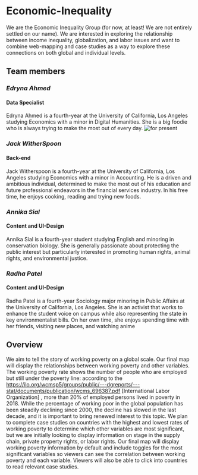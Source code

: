 # Economic-Inequality
We are the Economic Inequality Group (for now, at least! We are not entirely settled on our name). We are interested in exploring the relationship between income inequality, globalization, and labor issues and want to combine web-mapping and case studies as a way to explore these connections on both global and individual levels.

## Team members
### *Edryna Ahmed*
#### Data Specialist
Edryna Ahmed is a fourth-year at the University of California, Los Angeles studying Economics with a minor in Digital Humanities. She is a big foodie who is always trying to make the most out of every day.
![for present](https://user-images.githubusercontent.com/102551474/163633920-abede3c4-8ada-495a-a1ff-caf08fd7cdc6.JPG)

### *Jack WitherSpoon*
#### Back-end
Jack Witherspoon is a fourth-year at the University of California, Los Angeles studying Economics with a minor in Accounting. He is a driven and ambitious individual, determined to make the most out of his education and future professional endeavors in the financial services industry. In his free time, he enjoys cooking, reading and trying new foods.

### *Annika Sial*
#### Content and UI-Design
Annika Sial is a fourth-year student studying English and minoring in conservation biology. She is generally passionate about protecting the public interest but particularly interested in promoting human rights, animal rights, and environmental justice.

### *Radha Patel*
#### Content and UI-Design
Radha Patel is a fourth-year Sociology major minoring in Public Affairs at the University of California, Los Angeles. She is an activist that works to enhance the student voice on campus while also representing the state in key environmentalist bills. On her own time, she enjoys spending time with her friends, visiting new places, and watching anime

## Overview
We aim to tell the story of working poverty on a global scale. Our final map will display the relationships between working poverty and other variables. The working poverty rate shows the number of people who are employed but still under the poverty line: according to the https://ilo.org/wcmsp5/groups/public/---dgreports/---stat/documents/publication/wcms_696387.pdf [International Labor Organization] , more than 20% of employed persons lived in poverty in 2018. While the percentage of working poor in the global population has been steadily declining since 2000, the decline has slowed in the last decade, and it is important to bring renewed interest to this topic. We plan to complete case studies on countries with the highest and lowest rates of working poverty to determine which other variables are most significant, but we are initially looking to display information on stage in the supply chain, private property rights, or labor rights. Our final map will display working poverty information by default and include toggles for the most significant variables so viewers can see the correlation between working poverty and each variable. Viewers will also be able to click into countries to read relevant case studies.

